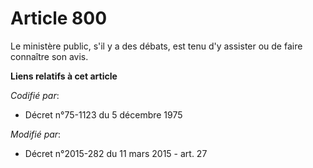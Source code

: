 # Article 800

Le ministère public, s'il y a des débats, est tenu d'y assister ou de faire connaître son avis.

**Liens relatifs à cet article**

_Codifié par_:

  - Décret n°75-1123 du 5 décembre 1975

_Modifié par_:

  - Décret n°2015-282 du 11 mars 2015 - art. 27
